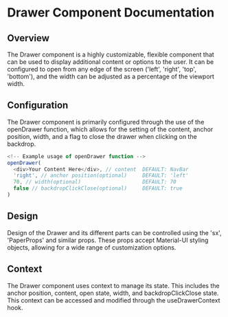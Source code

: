 <h1>Drawer Component Documentation</h1>

<h2>Overview</h2>
<p>The Drawer component is a highly customizable, flexible component that can be used to display additional content or options to the user. It can be configured to open from any edge of the screen ('left', 'right', 'top', 'bottom'), and the width can be adjusted as a percentage of the viewport width.</p>

<h2>Configuration</h2>
<p>The Drawer component is primarily configured through the use of the openDrawer function, which allows for the setting of the content, anchor position, width, and a flag to close the drawer when clicking on the backdrop. </p>

```javascript
<!-- Example usage of openDrawer function -->
openDrawer(
  <div>Your Content Here</div>, // content  DEFAULT: NavBar
  'right', // anchor position(optional)     DEFAULT: 'left'
  70, // width(optional)                    DEFAULT: 70
  false // backdropClickClose(optional)     DEFAULT: true
)
```

<h2>Design</h2>
<p>Design of the Drawer and its different parts can be controlled using the 'sx', 'PaperProps' and similar props. These props accept Material-UI styling objects, allowing for a wide range of customization options.</p>

<h2>Context</h2>
<p>The Drawer component uses context to manage its state. This includes the anchor position, content, open state, width, and backdropClickClose state. This context can be accessed and modified through the useDrawerContext hook.</p>
